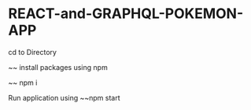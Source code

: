 # REACT-and-GRAPHQL-POKEMON-APP

cd to Directory 

~~ install packages using npm

~~ npm i

Run application using ~~npm start
